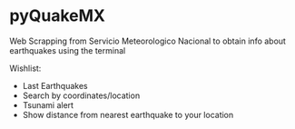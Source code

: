# pyQuakeMX
Web Scrapping from Servicio Meteorologico Nacional to obtain info about earthquakes using the terminal

Wishlist:

* Last Earthquakes
* Search by coordinates/location
* Tsunami alert
* Show distance from nearest earthquake to your location

